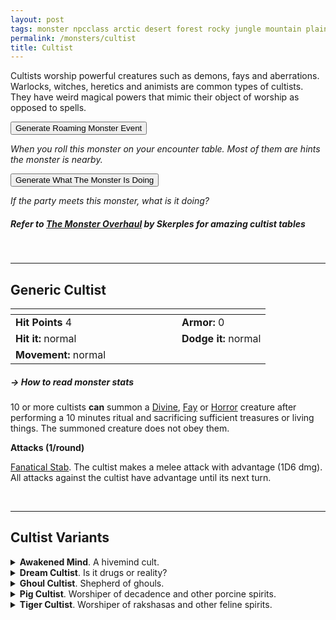 ```yaml
---
layout: post
tags: monster npcclass arctic desert forest rocky jungle mountain plains swamp city sea underdark chaos cursed holy magical air earth fire water
permalink: /monsters/cultist
title: Cultist
---
```


Cultists worship powerful creatures such as demons, fays and aberrations. Warlocks, witches, heretics and animists are common types of cultists. They have weird magical powers that mimic their object of worship as opposed to spells.<br>

<button id="generate-btn">Generate Roaming Monster Event</button>
<p id="RoamResult" style="font-style: italic;">When you roll this monster on your encounter table. Most of them are hints the monster is nearby.</p>

<button onclick="generateMood()">Generate What The Monster Is Doing</button>
<p id="MoodResult" style="font-style: italic;">If the party meets this monster, what is it doing?</p>
<script src="/scripts/generateMood.js"></script>

##### Refer to [The Monster Overhaul](https://coinsandscrolls.blogspot.com/2023/02/osr-monster-overhaul-megapost.html) by Skerples for amazing cultist tables
<br>

---

## **Generic Cultist**

|  <span style="display: inline-block; width:250px"></span>  |  |
| -------- | --------|
| **Hit Points** 4 | **Armor:** 0  |
| **Hit it:** normal | **Dodge it:** normal |
| **Movement:** normal      | 

##### <span class="tooltip" data-tooltip="Armor = damage reduction · · · Easy/Normal/Hard = roll above 10/15/20 to beat">→ How to read monster stats</span>

10 or more cultists **can** summon a [Divine](/list/monsters-celestial), [Fay](/list/monsters-fey) or [Horror](/list/monsters-aberration) creature after performing a 10 minutes ritual and sacrificing sufficient treasures or living things. The summoned creature does not obey them.

**Attacks (1/round)**

<ins>Fanatical Stab</ins>. The cultist makes a melee attack with advantage (1D6 dmg). All attacks against the cultist have advantage until its next turn.

<br>

---

## **Cultist Variants**

<details markdown="1">
<summary><b>Awakened Mind</b>. A hivemind cult.</summary>
<ins>Psychic Command.</ins> Target creature must save or obey a 2-word command from the cultist. The command must be achievable in one immediate action.

<ins>Silent Obsecration.</ins> The cultist calls for 1D4 other cultists, which will arrive in 10 minutes.
</details>

<details markdown="1">
<summary><b>Dream Cultist</b>. Is it drugs or reality?</summary>
Charismatic but absent. When taking damage, the cultist disappear in a puff of colorful smoke, becoming [invisible](/2020/11/10/extra-rules/#conditions) for the rest of the round and teleporting nearby. Out of combat, it can cast illusion magic.

<ins>Phantasm.</ins> Target creature takes 1D6 damage from an imaginary attack if it fails a save.

<ins>Spellcasting.</ins> *Sleep, Faerie Fire.*
</details>

<details markdown="1">
<summary><b>Ghoul Cultist</b>. Shepherd of ghouls.</summary>

Has maximum HP. All creatures infected with [ghoul rabies](/monsters/ghoul) near the cultist act first in combat and resist magic.

<ins>Festering Touch.</ins> The cultist makes a melee attack (1D4). On a hit and until washed, all creatures infected with ghoul rabies have advantage on melee attacks against the target and they can smell it from afar.

<ins>Rabid Frenzy.</ins> The cultist makes two melee attacks (1d4).
</details>

<details markdown="1">
<summary><b>Pig Cultist</b>. Worshiper of decadence and other porcine spirits.</summary>

Has maximum HP and can make two attacks per turn. Each creature adjacent to the cultist at the beginning of its turn must save or be [poisoned](/2020/11/10/extra-rules/#conditions) by its smell for 1 turn. A creature is immune to this ability for 24h after a successful save.

<ins>Bloat.</ins> The cultist bloats one of its disciples into a grotesque shape. Provides 1D4 temporary hit points to one creature the cultist can see, but it reduces its speed to slow until it rests.
</details>

<details markdown="1">
<summary><b>Tiger Cultist</b>. Worshiper of rakshasas and other feline spirits.</summary>
The tiger cultist is agile and covered in tattooed stripes of unholy darkness which allow it to see in the dark, meld in shadows and pounce 20'.

<ins>Shadow Claws.</ins> The cultist makes two melee attacks (1D4). The attack ignores any damage resistance and armor.
</details>

 <script src="https://code.jquery.com/jquery-3.6.0.min.js"></script>
  <script>
  // ENCOUNTER GENERATOR SCRIPT
    $(document).ready(function() {
      $("#generate-btn").click(function() {
        // define the specific value to search for in column 0
        var searchValue = "0025"; // change this to the actual value you need

        // retrieve the CSV file
        $.get("/CSV/Monster - Index.csv", function(data) {
          // split the CSV data by rows and remove the header row
          var rows = data.split("\n").slice(1);

          // filter the rows by the specific value in column 0
          var matchingRows = rows.filter(function(row) {
            var columns = row.split(",");
            return columns[0] === searchValue;
          });

          // randomly select a row from the matching rows
          var selectedRow = matchingRows[Math.floor(Math.random() * matchingRows.length)];

          // select a random cell from columns 3 to 8
          var selectedCell = selectedRow.split(",")[Math.floor(Math.random() * 6) + 3];

          // display the selected text
          $("#RoamResult").text(selectedCell);
        });
      });
    });
  </script>

